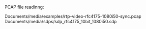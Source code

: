 PCAP file readinng:

 Documents/media/examples/rtp-video-rfc4175-1080i50-sync.pcap
 Documents/media/sdps/sdp_rfc4175_10bit_1080i50.sdp
